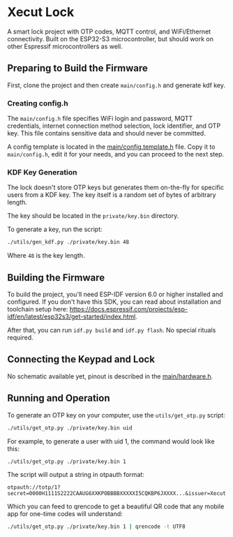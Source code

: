 # Xecut Lock

A smart lock project with OTP codes, MQTT control, and WiFi/Ethernet connectivity. Built on the ESP32-S3 microcontroller, but should work on other Espressif microcontrollers as well.

## Preparing to Build the Firmware

First, clone the project and then create `main/config.h` and generate kdf key.

### Creating config.h

The `main/config.h` file specifies WiFi login and password, MQTT credentials, internet connection method selection, lock identifier, and OTP key. This file contains sensitive data and should never be committed.

A config template is located in the [main/config.template.h](main/config.template.h) file. Copy it to `main/config.h`, edit it for your needs, and you can proceed to the next step.

### KDF Key Generation

The lock doesn't store OTP keys but generates them on-the-fly for specific users from a KDF key. The key itself is a random set of bytes of arbitrary length.

The key should be located in the `private/key.bin` directory.

To generate a key, run the script:

```bash
./utils/gen_kdf.py ./private/key.bin 48
```

Where `48` is the key length.

## Building the Firmware

To build the project, you'll need ESP-IDF version 6.0 or higher installed and configured. If you don't have this SDK, you can read about installation and toolchain setup here: https://docs.espressif.com/projects/esp-idf/en/latest/esp32s3/get-started/index.html.

After that, you can run `idf.py build` and `idf.py flash`. No special rituals required.

## Connecting the Keypad and Lock

No schematic available yet, pinout is described in the [main/hardware.h](main/hardware.h).

## Running and Operation

To generate an OTP key on your computer, use the `utils/get_otp.py` script:

```sh
./utils/get_otp.py ./private/key.bin uid
```

For example, to generate a user with uid 1, the command would look like this:

```sh
./utils/get_otp.py ./private/key.bin 1
```

The script will output a string in otpauth format:

```
otpauth://totp/1?secret=0000H1111S2222CAAUG6XXKPOBBBBXXXXXI5CQKBP6JXXXX...&issuer=Xecut
```

Which you can feed to qrencode to get a beautiful QR code that any mobile app for one-time codes will understand:

```sh
./utils/get_otp.py ./private/key.bin 1 | qrencode -t UTF8
```
